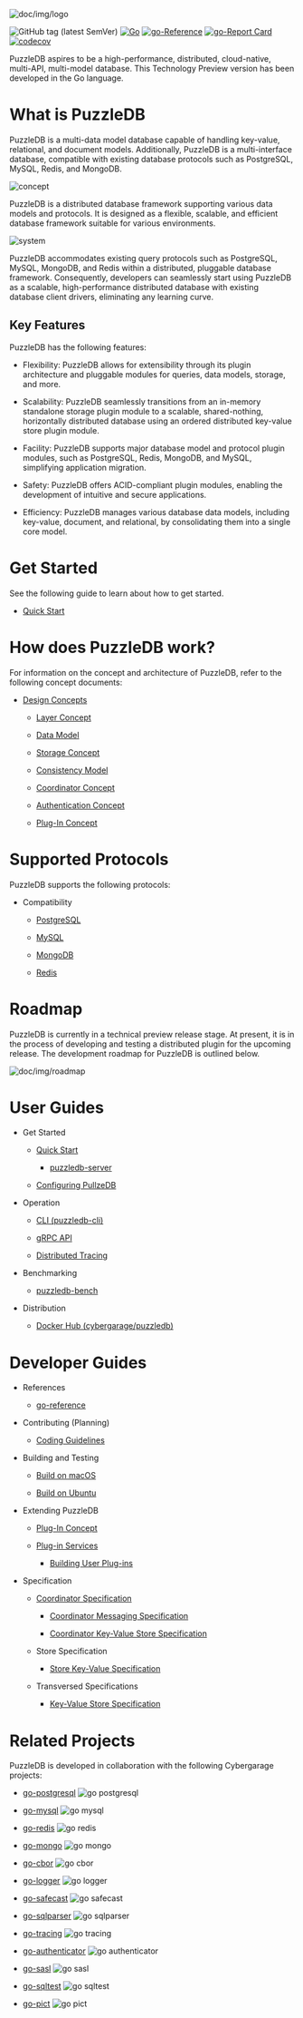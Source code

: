 ![doc/img/logo](doc/img/logo.png)

![GitHub tag (latest SemVer)](https://img.shields.io/github/v/tag/cybergarage/puzzledb-go) [![Go](https://github.com/cybergarage/puzzledb-go/actions/workflows/make.yml/badge.svg)](https://github.com/cybergarage/puzzledb-go/actions/workflows/make.yml) [![go-Reference](https://pkg.go.dev/badge/github.com/cybergarage/puzzledb-go.svg)](https://pkg.go.dev/github.com/cybergarage/puzzledb-go) [![go-Report Card](https://img.shields.io/badge/go%20report-A%2B-brightgreen)](https://goreportcard.com/report/github.com/cybergarage/puzzledb-go) [![codecov](https://codecov.io/gh/cybergarage/puzzledb-go/branch/main/graph/badge.svg?token=C3Q82XPE44)](https://codecov.io/gh/cybergarage/puzzledb-go)

PuzzleDB aspires to be a high-performance, distributed, cloud-native, multi-API, multi-model database. This Technology Preview version has been developed in the Go language.

# What is PuzzleDB

PuzzleDB is a multi-data model database capable of handling key-value, relational, and document models. Additionally, PuzzleDB is a multi-interface database, compatible with existing database protocols such as PostgreSQL, MySQL, Redis, and MongoDB.

![concept](doc/img/concept.png)

PuzzleDB is a distributed database framework supporting various data models and protocols. It is designed as a flexible, scalable, and efficient database framework suitable for various environments.

![system](doc/img/system.png)

PuzzleDB accommodates existing query protocols such as PostgreSQL, MySQL, MongoDB, and Redis within a distributed, pluggable database framework. Consequently, developers can seamlessly start using PuzzleDB as a scalable, high-performance distributed database with existing database client drivers, eliminating any learning curve.

## Key Features

PuzzleDB has the following features:

- Flexibility: PuzzleDB allows for extensibility through its plugin architecture and pluggable modules for queries, data models, storage, and more.

- Scalability: PuzzleDB seamlessly transitions from an in-memory standalone storage plugin module to a scalable, shared-nothing, horizontally distributed database using an ordered distributed key-value store plugin module.

- Facility: PuzzleDB supports major database model and protocol plugin modules, such as PostgreSQL, Redis, MongoDB, and MySQL, simplifying application migration.

- Safety: PuzzleDB offers ACID-compliant plugin modules, enabling the development of intuitive and secure applications.

- Efficiency: PuzzleDB manages various database data models, including key-value, document, and relational, by consolidating them into a single core model.

# Get Started

See the following guide to learn about how to get started.

- [Quick Start](doc/quick-start.md)

# How does PuzzleDB work?

For information on the concept and architecture of PuzzleDB, refer to the following concept documents:

- [Design Concepts](doc/concept.md)

  - [Layer Concept](doc/layer-concept.md)

  - [Data Model](doc/data-model.md)

  - [Storage Concept](doc/storage-concept.md)

  - [Consistency Model](doc/consistency-model.md)

  - [Coordinator Concept](doc/coordinator-concept.md)

  - [Authentication Concept](doc/auth-concept.md)

  - [Plug-In Concept](doc/plugin-concept.md)

# Supported Protocols

PuzzleDB supports the following protocols:

- Compatibility

  - [PostgreSQL](doc/postgresql.md)

  - [MySQL](doc/mysql.md)

  - [MongoDB](doc/mongodb.md)

  - [Redis](doc/redis.md)

# Roadmap

PuzzleDB is currently in a technical preview release stage. At present, it is in the process of developing and testing a distributed plugin for the upcoming release. The development roadmap for PuzzleDB is outlined below.

![doc/img/roadmap](doc/img/roadmap.png)

# User Guides

- Get Started

  - [Quick Start](doc/quick-start.md)

    - [puzzledb-server](doc/cmd/server/puzzledb-server.md)

  - [Configuring PullzeDB](doc/configuring.md)

- Operation

  - [CLI (puzzledb-cli)](doc/cmd/cli/puzzledb-cli.md)

  - [gRPC API](doc/grpc-api.md)

  - [Distributed Tracing](doc/tracing.md)

- Benchmarking

  - [puzzledb-bench](https://github.com/cybergarage/puzzledb-bench)

- Distribution

  - [Docker Hub (cybergarage/puzzledb)](https://hub.docker.com/repository/docker/cybergarage/puzzledb/general)

# Developer Guides

- References

  - [go-reference](https://pkg.go.dev/github.com/cybergarage/puzzledb-go)

- Contributing (Planning)

  - [Coding Guidelines](doc/coding_guideline.md)

- Building and Testing

  - [Build on macOS](doc/build-on-macos.md)

  - [Build on Ubuntu](doc/build-on-macos.md)

- Extending PuzzleDB

  - [Plug-In Concept](doc/plugin-concept.md)

  - [Plug-in Services](doc/plugin-types.md)

    - [Building User Plug-ins](doc/plugin-tutorial.md)

- Specification

  - [Coordinator Specification](doc/spec/coordinator-spec.md)

    - [Coordinator Messaging Specification](doc/spec/coordinator-msg-spec.md)

    - [Coordinator Key-Value Store Specification](doc/spec/coordinator-spec.md)

  - Store Specification

    - [Store Key-Value Specification](doc/spec/store-kv-spec.md)

  - Transversed Specifications

    - [Key-Value Store Specification](doc/spec/kv-store-spec.md)

# Related Projects

PuzzleDB is developed in collaboration with the following Cybergarage projects:

- [go-postgresql](https://github.com/cybergarage/go-postgresql) ![go postgresql](https://img.shields.io/github/v/tag/cybergarage/go-postgresql)

- [go-mysql](https://github.com/cybergarage/go-mysql) ![go mysql](https://img.shields.io/github/v/tag/cybergarage/go-mysql)

- [go-redis](https://github.com/cybergarage/go-redis) ![go redis](https://img.shields.io/github/v/tag/cybergarage/go-redis)

- [go-mongo](https://github.com/cybergarage/go-mongo) ![go mongo](https://img.shields.io/github/v/tag/cybergarage/go-mongo)

- [go-cbor](https://github.com/cybergarage/go-cbor) ![go cbor](https://img.shields.io/github/v/tag/cybergarage/go-cbor)

- [go-logger](https://github.com/cybergarage/go-logger) ![go logger](https://img.shields.io/github/v/tag/cybergarage/go-logger)

- [go-safecast](https://github.com/cybergarage/go-safecast) ![go safecast](https://img.shields.io/github/v/tag/cybergarage/go-safecast)

- [go-sqlparser](https://github.com/cybergarage/go-sqlparser) ![go sqlparser](https://img.shields.io/github/v/tag/cybergarage/go-sqlparser)

- [go-tracing](https://github.com/cybergarage/go-tracing) ![go tracing](https://img.shields.io/github/v/tag/cybergarage/go-tracing)

- [go-authenticator](https://github.com/cybergarage/go-authenticator) ![go authenticator](https://img.shields.io/github/v/tag/cybergarage/go-authenticator)

- [go-sasl](https://github.com/cybergarage/go-sasl) ![go sasl](https://img.shields.io/github/v/tag/cybergarage/go-sasl)

- [go-sqltest](https://github.com/cybergarage/go-sqltest) ![go sqltest](https://img.shields.io/github/v/tag/cybergarage/go-sqltest)

- [go-pict](https://github.com/cybergarage/go-pict) ![go pict](https://img.shields.io/github/v/tag/cybergarage/go-pict)
